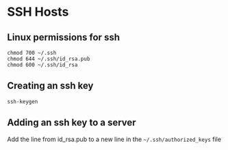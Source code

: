 # SSH Hosts

## Linux permissions for ssh

```
chmod 700 ~/.ssh
chmod 644 ~/.ssh/id_rsa.pub
chmod 600 ~/.ssh/id_rsa
```

## Creating an ssh key

```
ssh-keygen
```

## Adding an ssh key to a server

Add the line from id_rsa.pub to a new line in the `~/.ssh/authorized_keys` file
